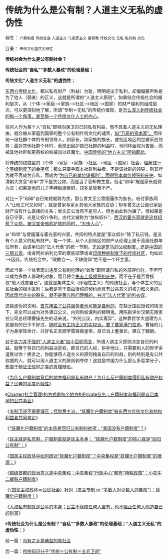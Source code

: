 # 传统为什么是公有制？人道主义无私的虚伪性

标签： `户籍制度` `传统社会` `人道主义` `马克思主义` `基督教` `传统文化` `无私` `私有制` `文化` 

目录： `传统文化国民劣根性`

**传统社会为什么是公有制社会？**

**传统社会的“自私”“多数人暴政”的伦理基础；**

**传统文化“人道主义无私”的虚伪性**；

[东西方传统文化](../../../2011/6/23/为什么传统文化对高利贷恨之入骨呢？.md)，都以私有财产（利益）为耻，明明是出于私利，却偏偏要声称是为了他人（弱者）的正义，这就是所谓的“人道主义原则”。如果结合传统社会的福利层次，从（个体——>家庭——>家族——>社区——>地区——>国家）的财产福利的组成层次，可以更深刻地了解，所谓“专制＝无私”的传统价值观，是怎[么深入到传统社会的每一个角落，甚至每一个传统文化人士的内心](../../../2010/12/27/文革“知识越多越反动”错在那里？.md)。

任何人作为某个人“自私”即倾向保卫自已的私有利益，而不具备人道主义的无私理由，就会被从家庭到国家的整个公有制传统文化的谴责，[如“万恶的资本家”。](../../../2011/6/17/逐利的资本保证了物美价廉高安全性.md)而任何一级社群个体的专制领导人，如家长，如家族的族长，或社区地区的世袭采邑领导；面对其他社群个体时，表现出回护自已社群的利益时，也同样会视为吝啬，而被其他社群和更高权的权威加以妖魔化。[中国传统的“地方主义”所指即此](../../../2010/11/24/空降比采邑制伤害大；地方主义的积极性；.md)。

将传统的权威型的（个体——>家庭——>家族——>社区——>地区——>国家）社会，[理解成一个等级制度下的金字塔](../../../2009/12/5/需要讲政治的社会和不需要讲政治的公民.md)；那么只要争取本社群利益者，不是该社群的领导，则其行为就不再成为自私，而成为“[为自已的单位谋福利”，而得到本单位领导的庇护](../../../2009/6/23/官民二元本质上“单位自治”.md)。如清朝大贪官“和申”并不是贪公财，而是当了官却做生意。但老“和申”既是家长就称为贪；如果是他的儿子丰绅殷德聚财，顶多是管教不严。

对比一下“和珅”自已聚财就称为贪，那么曾文正公曾国藩作为族长，吩付家族同人“让他三尺又如何”，就是曾家与家乡其他大家族的妥协；却与曾文正公自已家庭财产没有什么直接的关系；曾文正公当然不是穷人，但也由此称为廉了。但如果是自已守家，光是让奴仆争利，古代又被称为“放纵奴仆”，[西汉的霍光家就是这样招惹了众怨，被汉宣帝借机铲除的同时，“大快人心](../../../2009/2/12/西汉经济危机中的汉昭帝霍光新政.md)”。

从“和申”与曾国藩与霍光家的兴衰，共同的特点就是“家众奴仆”除了私已钱，是没有个人意义的私有财产。每一个体，从个人到地区的财产从伦理上属于高级社群单位所有，由该单位的“法人代表”的统一节制。[无论是罗马的父权制度，还是中国的三纲五常](../../../2010/8/8/罗马父权制度就是三纲五常的法制化.md)，或者阿拉伯利比亚的家族部落或者[印度种姓制度下的传统社区](../../../2008/12/16/种姓传统阻碍印度成为真正的民主国家.md)，均如此——>因此，传统社会中，“政教合一，不缺信仰”绝不是一个坏主意。

因此当某一个体表现出违反公有制伦理的“敛聚”即所谓自私的外部评价时，不但可以成为多数人暴政的对象，而且将会[失去上级领导的庇护](http://darthvad.blog.163.com/blog/static/53399470201062982522267/)，而不在于是否曾授权“他人残害自已”。这就是集体主义（即理性主义）的传统社会，与个体主义的公民社会的根本区别；后者是基于自由授权的契约而具有公共意义的权力和义务的。[因此现代企业的股东，就不是黄光粉们理解的，并非“法人代表”的包衣奴](../../../2010/10/2/陈晓乍成了黄光裕的包衣？.md)。

这些虚伪的文明，[首先掩盖了公共服务者也可能是自利的](http://darthvad.blog.sohu.com/161146952.html)，在缺乏国民授权的情况下，完全可以成为对外满口公义，内则徇权谋利的精明鬼。用陈群评价汉朝无限责任公司总经理曹操先生的话来说，“外托公议，内实离异”。这种靠哲学大道理为人民服务的日子不好过，[随时会有主持正义的实权派，要了曹家满门性命](../../../2009/10/24/《让县自明本志令》边界成本和死亡循环.md)。曹操的儿子为身家性命计，只好名正言顺学雷锋做皇帝，自已当上董事长，建立了魏朝。

[对于实力并不强的“人道主义者”如小百姓而言](../../../2011/1/26/传统文化缺乏逻辑，和利益错位.md)，所谓人道主义原则决定自已的利益，就等于将自已的利益决定权，即自已的人权，拱手他让，只需要别人的哲学讲道胜过你！换言之，你能够用人道主义的原则掩盖自已的利益，别的特别是有公共权威的人，就可以用人道主义的原则剥夺你！这就是中国为什么那么多哲学分子，[热衷于辩证法信仰之类的真理辩论](../../../2011/2/18/社会进步从解决身边最大的软柿子开始.md)。

《[为什么户籍制度背后的地方福利是私有财产？为什么反户籍制度侵犯私有财产权益？民粹的高度危险性](../../../2012/3/4/为什么户籍制度背后的地方福利是私有财产PrivateRight？.md)》

《[Charter(社会管理)的方式是每个地方的Private业务；户籍制度和福利是自治本地的公共事业](../../../2012/3/8/户籍制度和福利是自治本地的公共事业.md)》

《[专制卫道不需要镇压；怪胎民主派，“妖魔化户籍制度”被东西方传统文化和特权利益者共同肯定](../../../2012/3/13/“妖魔化户籍制度”的愚民“民主”.md)》

《[“妖魔化户籍制度”的本质是回归公有制的欲望；“美国没有户籍制度”？](../../../2012/3/13/“妖魔化户籍制度”是回归公有制的欲望.md)》

《[民主就是私有制，户籍制度就是民主本身；
“妖魔化户籍制度”的核心就是“回归公有制”；](../../../2012/3/13/民主就是私有制，户籍制度就是民主本身.md)》

《[国民主权政体中如何因对“妖魔化户籍制度”？中央集权是“妖魔化户籍制度”的根源；](../../../2012/3/13/为什么出现妖魔化户籍制度的民粹运动？.md)》

《[超级首都的政治意义是中央集权；中央集权“行政中心”都有“特殊政策”；小农牛二栽赃户籍制度](../../../2012/3/17/超级首都的政治意义是中央集权.md)》

《[（国民主权政体＝公民社会）针对（君主专制
or “多数人对少数人的暴政”）；妖魔化户籍制度！](../../../2012/3/17/户籍制度不是太严了，而是几乎给取缔了.md)》

《[人权私有制就是公平的本身；民主不保障任何人富有，也不阻止任何人创造自已的财富](../../../2012/3/18/乌有之乡是典型的黑社会.md)》

《**传统社会为什么是公有制？“自私”“多数人暴政”的伦理基础；“人道主义无私”的虚伪性**；》



前一篇：[乌有之乡是典型的黑社会](../../../2012/3/18/乌有之乡是典型的黑社会.md)

后一篇：[传统知识分子“传统＝公有制＝五毛卫道”](../../../2012/3/18/传统知识分子“传统＝公有制＝五毛卫道”.md)